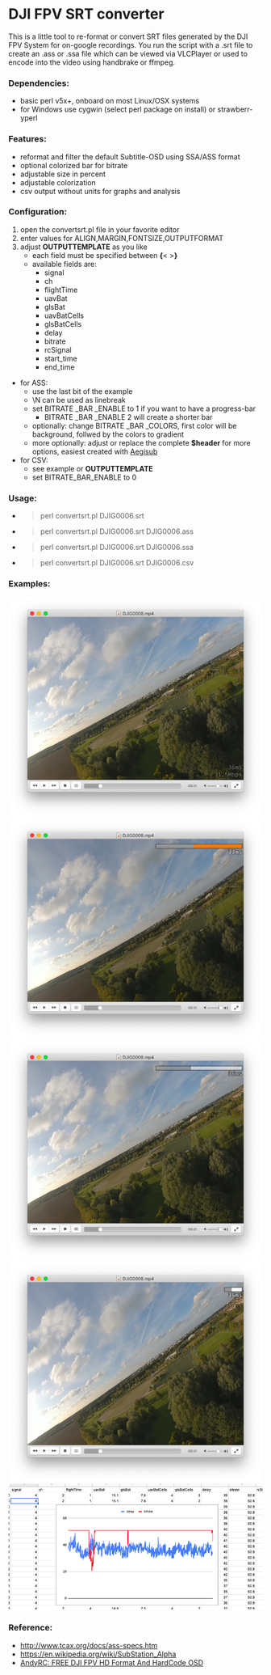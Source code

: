 # DJI FPV SRT converter

This is a little tool to re-format or convert SRT files generated by the DJI FPV System for on-google recordings.
You run the script with a .srt file to create an .ass or .ssa file which can be viewed via VLCPlayer or used to encode into the video using handbrake or ffmpeg.

### Dependencies:

- basic perl v5x+, onboard on most Linux/OSX systems
- for Windows use cygwin (select perl package on install) or strawberr-yperl

### Features:
- reformat and filter the default Subtitle-OSD using SSA/ASS format
- optional colorized bar for bitrate
- adjustable size in percent
- adjustable colorization
- csv output without units for graphs and analysis

### Configuration:
1. open the convertsrt.pl file in your favorite editor
2. enter values for ALIGN,MARGIN,FONTSIZE,OUTPUTFORMAT
3. adjust **OUTPUTTEMPLATE** as you like
	- each field must be specified between **{**< >**}**
	- available fields are: 
		- signal
		- ch
		- flightTime
		- uavBat
		- glsBat
		- uavBatCells
		- glsBatCells
		- delay
		- bitrate
		- rcSignal
		- start_time
		- end_time 
- for ASS: 
   - use the last bit of the example 
   - \N can be used as linebreak
   - set BITRATE _BAR _ENABLE to 1 if you want to have a progress-bar 
   		- BITRATE _BAR _ENABLE 2 will create a shorter bar
	- optionally: change BITRATE _BAR _COLORS, first color will be background, follwed by the colors to gradient
   - more optionally: adjust or replace the complete **$header** for more options, easiest created with [Aegisub](http://www.aegisub.org/)
- for CSV:
	- see example or **OUTPUTTEMPLATE**
	- set BITRATE_BAR_ENABLE to 0 
   

### Usage:

*   > perl convertsrt.pl DJIG0006.srt 
*   > perl convertsrt.pl DJIG0006.srt DJIG0006.ass
*   > perl convertsrt.pl DJIG0006.srt DJIG0006.ssa
*   > perl convertsrt.pl DJIG0006.srt DJIG0006.csv
 

### Examples:
![](img/bitrate_numeric.png)
![](img/bitrate_bar_white_50pct_colored.png)
![](img/bitrate_bar_white_50pct_transparent.png)
![](img/bitrate_bar_white_10pct.png)
![](img/graph.png)


### Reference:
- [http://www.tcax.org/docs/ass-specs.htm
](https://www.youtube.com/watch?v=0y8tK6vw6Tk) 
- [https://en.wikipedia.org/wiki/SubStation_Alpha
](https://www.youtube.com/watch?v=0y8tK6vw6Tk) 
- [AndyRC: FREE DJI FPV HD Format And HardCode OSD
](https://www.youtube.com/watch?v=0y8tK6vw6Tk) 
